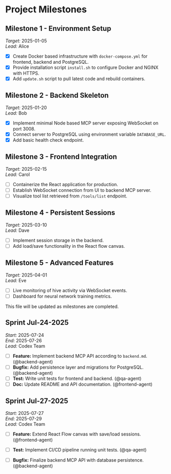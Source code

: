 # Project Milestones

## Milestone 1 - Environment Setup
*Target:* 2025-01-05  \
*Lead:* Alice
- [x] Create Docker based infrastructure with `docker-compose.yml` for frontend, backend and PostgreSQL.
- [x] Provide installation script `install.sh` to configure Docker and NGINX with HTTPS.
- [x] Add `update.sh` script to pull latest code and rebuild containers.

## Milestone 2 - Backend Skeleton
*Target:* 2025-01-20  \
*Lead:* Bob
- [x] Implement minimal Node based MCP server exposing WebSocket on port 3008.
- [x] Connect server to PostgreSQL using environment variable `DATABASE_URL`.
- [x] Add basic health check endpoint.

## Milestone 3 - Frontend Integration
*Target:* 2025-02-15  \
*Lead:* Carol
- [ ] Containerize the React application for production.
- [ ] Establish WebSocket connection from UI to backend MCP server.
- [ ] Visualize tool list retrieved from `/tools/list` endpoint.

## Milestone 4 - Persistent Sessions
*Target:* 2025-03-10  \
*Lead:* Dave
- [ ] Implement session storage in the backend.
- [ ] Add load/save functionality in the React flow canvas.

## Milestone 5 - Advanced Features
*Target:* 2025-04-01  \
*Lead:* Eve
- [ ] Live monitoring of hive activity via WebSocket events.
- [ ] Dashboard for neural network training metrics.

This file will be updated as milestones are completed.
## Sprint Jul-24-2025
*Start:* 2025-07-24  \
*End:* 2025-07-26  \
*Lead:* Codex Team
- [ ] **Feature:** Implement backend MCP API according to `backend.md`. (@backend-agent)
- [ ] **Bugfix:** Add persistence layer and migrations for PostgreSQL. (@backend-agent)
- [ ] **Test:** Write unit tests for frontend and backend. (@qa-agent)
- [ ] **Doc:** Update README and API documentation. (@frontend-agent)

## Sprint Jul-27-2025
*Start:* 2025-07-27  \
*End:* 2025-07-29  \
*Lead:* Codex Team
- [ ] **Feature:** Extend React Flow canvas with save/load sessions. (@frontend-agent)
- [ ] **Test:** Implement CI/CD pipeline running unit tests. (@qa-agent)
- [ ] **Bugfix:** Finalize backend MCP API with database persistence. (@backend-agent)

